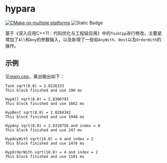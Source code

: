 # hypara

[![CMake on multiple platforms](https://github.com/geoyee/hypara/actions/workflows/cmake-multi-platform.yml/badge.svg?branch=main)](https://github.com/geoyee/hypara/actions/workflows/cmake-multi-platform.yml)
![Static Badge](https://img.shields.io/badge/C++-17-blue)

基于《深入应用C++11：代码优化与工程级应用》中的`TaskCpp`进行修改，主要是增加了`All`和`Any`的参数输入，以及新增了一些如`AnyWith`、`Best`以及`OrderWith`的操作。

## 示例

见[main.cpp](./main.cpp)，某出输出如下：

```shell
Task sqrt(8.0) = 2.8226333
This block finished and use 290 ms

HypAll sqrt(8.0) = 2.8306793
This block finished and use 1662 ms

HypBest sqrt(8.0) = 2.8284342
This block finished and use 1940 ms

HypAny sqrt(8.0) = 2.8310756 and index = 0
This block finished and use 247 ms

HypAnyWith sqrt(16.0) = 4 and index = 2
This block finished and use 1476 ms

HypOrderWith sqrt(16.0) = 4 and index = 2
This block finished and use 1101 ms
```
